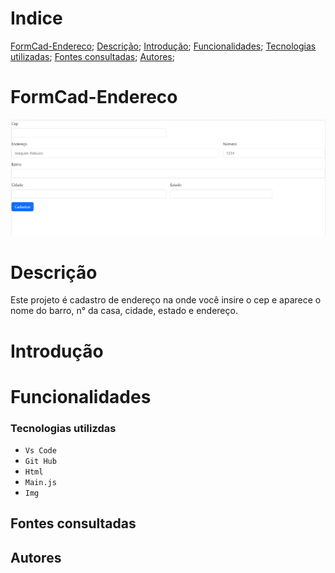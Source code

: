 # Indice
[FormCad-Endereco](#formcad-endereco);
[Descrição](#descrição);
[Introdução](#introdução);
[Funcionalidades](#funcionalidades);
[Tecnologias utilizadas](#tecnologias-utilizdas);
[Fontes consultadas](#fontes-consultadas);
[Autores](#autores);

# FormCad-Endereco
 ![Capa do projeto](img/Capa.png.png)

# Descrição
Este projeto é cadastro de endereço na onde você insire o cep e aparece o nome do barro, n° da casa, cidade, estado e endereço.
# Introdução

# Funcionalidades

### Tecnologias utilizdas
* ``Vs Code``
* ``Git Hub``
* ``Html``
* ``Main.js``
* ``Img``
## Fontes consultadas

## Autores
